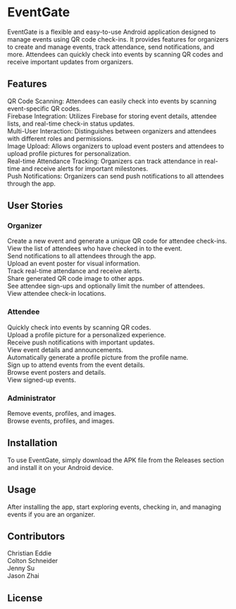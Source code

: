 # EventGate
EventGate is a flexible and easy-to-use Android application designed to manage events using QR code check-ins. It provides features for organizers to create and manage events, track attendance, send notifications, and more. Attendees can quickly check into events by scanning QR codes and receive important updates from organizers.

## Features
QR Code Scanning: Attendees can easily check into events by scanning event-specific QR codes.<br>
Firebase Integration: Utilizes Firebase for storing event details, attendee lists, and real-time check-in status updates.<br>
Multi-User Interaction: Distinguishes between organizers and attendees with different roles and permissions.<br>
Image Upload: Allows organizers to upload event posters and attendees to upload profile pictures for personalization.<br>
Real-time Attendance Tracking: Organizers can track attendance in real-time and receive alerts for important milestones.<br>
Push Notifications: Organizers can send push notifications to all attendees through the app.<br>

## User Stories
### Organizer
Create a new event and generate a unique QR code for attendee check-ins.<br>
View the list of attendees who have checked in to the event.<br>
Send notifications to all attendees through the app.<br>
Upload an event poster for visual information.<br>
Track real-time attendance and receive alerts.<br>
Share generated QR code image to other apps.<br>
See attendee sign-ups and optionally limit the number of attendees.<br>
View attendee check-in locations.<br>

### Attendee
Quickly check into events by scanning QR codes.<br>
Upload a profile picture for a personalized experience.<br>
Receive push notifications with important updates.<br>
View event details and announcements.<br>
Automatically generate a profile picture from the profile name.<br>
Sign up to attend events from the event details.<br>
Browse event posters and details.<br>
View signed-up events.<br>

### Administrator
Remove events, profiles, and images.<br>
Browse events, profiles, and images.<br>

## Installation
To use EventGate, simply download the APK file from the Releases section and install it on your Android device.

## Usage
After installing the app, start exploring events, checking in, and managing events if you are an organizer.

## Contributors
Christian Eddie<br>
Colton Schneider<br>
Jenny Su<br>
Jason Zhai<br>

## License

